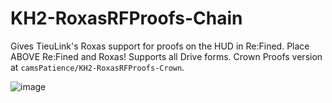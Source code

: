 # KH2-RoxasRFProofs-Chain
Gives TieuLink's Roxas support for proofs on the HUD in Re:Fined. Place ABOVE Re:Fined and Roxas!
Supports all Drive forms. Crown Proofs version at `camsPatience/KH2-RoxasRFProofs-Crown`.

![image](https://github.com/camsPatience/KH2-RoxasRFProofs-Chain/assets/15706696/5de8c0c8-89c1-4a8b-b6c8-a7bd98238c2c)
